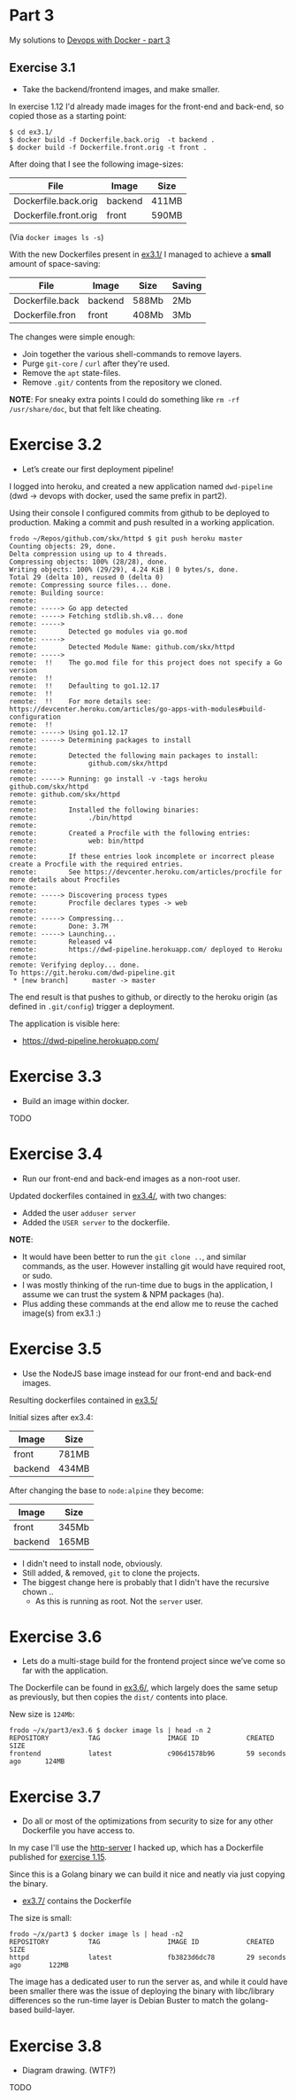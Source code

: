 # Part 3

My solutions to [Devops with Docker - part 3](https://devopswithdocker.com/part3/)




## Exercise 3.1

* Take the backend/frontend images, and make smaller.

In exercise 1.12 I'd already made images for the front-end and back-end, so copied those as a starting point:

```
$ cd ex3.1/
$ docker build -f Dockerfile.back.orig  -t backend .
$ docker build -f Dockerfile.front.orig -t front .
```

After doing that I see the following image-sizes:

| File                  | Image     | Size  |
| --------------------- | --------- | ----- |
| Dockerfile.back.orig  | backend   | 411MB |
| Dockerfile.front.orig | front     | 590MB |

(Via `docker images ls -s`)

With the new Dockerfiles present in [ex3.1/](ex3.1/) I managed to achieve a __small__ amount of space-saving:


| File                  | Image     | Size  | Saving |
| --------------------- | --------- | ----- | ------ |
| Dockerfile.back       | backend   | 588Mb |    2Mb |
| Dockerfile.fron       | front     | 408Mb |    3Mb |

The changes were simple enough:

* Join together the various shell-commands to remove layers.
* Purge `git-core` / `curl` after they're used.
* Remove the `apt` state-files.
* Remove `.git/` contents from the repository we cloned.

**NOTE**: For sneaky extra points I could do something like `rm -rf /usr/share/doc`, but that felt like cheating.




# Exercise 3.2

* Let’s create our first deployment pipeline!

I logged into heroku, and created a new application named `dwd-pipeline`
(dwd -> devops with docker, used the same prefix in part2).

Using their console I configured commits from github to be deployed to production.  Making a commit and push resulted in a working application.

```
frodo ~/Repos/github.com/skx/httpd $ git push heroku master
Counting objects: 29, done.
Delta compression using up to 4 threads.
Compressing objects: 100% (28/28), done.
Writing objects: 100% (29/29), 4.24 KiB | 0 bytes/s, done.
Total 29 (delta 10), reused 0 (delta 0)
remote: Compressing source files... done.
remote: Building source:
remote:
remote: -----> Go app detected
remote: -----> Fetching stdlib.sh.v8... done
remote: ----->
remote:        Detected go modules via go.mod
remote: ----->
remote:        Detected Module Name: github.com/skx/httpd
remote: ----->
remote:  !!    The go.mod file for this project does not specify a Go version
remote:  !!
remote:  !!    Defaulting to go1.12.17
remote:  !!
remote:  !!    For more details see: https://devcenter.heroku.com/articles/go-apps-with-modules#build-configuration
remote:  !!
remote: -----> Using go1.12.17
remote: -----> Determining packages to install
remote:
remote:        Detected the following main packages to install:
remote:        		github.com/skx/httpd
remote:
remote: -----> Running: go install -v -tags heroku github.com/skx/httpd
remote: github.com/skx/httpd
remote:
remote:        Installed the following binaries:
remote:        		./bin/httpd
remote:
remote:        Created a Procfile with the following entries:
remote:        		web: bin/httpd
remote:
remote:        If these entries look incomplete or incorrect please create a Procfile with the required entries.
remote:        See https://devcenter.heroku.com/articles/procfile for more details about Procfiles
remote:
remote: -----> Discovering process types
remote:        Procfile declares types -> web
remote:
remote: -----> Compressing...
remote:        Done: 3.7M
remote: -----> Launching...
remote:        Released v4
remote:        https://dwd-pipeline.herokuapp.com/ deployed to Heroku
remote:
remote: Verifying deploy... done.
To https://git.heroku.com/dwd-pipeline.git
 * [new branch]      master -> master
```

The end result is that pushes to github, or directly to the heroku origin (as defined in `.git/config`) trigger a deployment.

The application is visible here:

* https://dwd-pipeline.herokuapp.com/




# Exercise 3.3

* Build an image within docker.

TODO




# Exercise 3.4

* Run our front-end and back-end images as a non-root user.

Updated dockerfiles contained in [ex3.4/](ex3.4/), with two changes:

* Added the user `adduser server`
* Added the `USER server` to the dockerfile.

**NOTE**:

* It would have been better to run the `git clone ..`, and similar commands, as the user.  However installing git would have required root, or sudo.
* I was mostly thinking of the run-time due to bugs in the application, I assume we can trust the system & NPM packages (ha).
* Plus adding these commands at the end allow me to reuse the cached image(s) from ex3.1 :)




# Exercise 3.5

* Use the NodeJS base image instead for our front-end and back-end images.

Resulting dockerfiles contained in [ex3.5/](ex3.5/)

Initial sizes after ex3.4:

| Image  | Size  |
| ------ | ----- |
| front  | 781MB |
| backend| 434MB |

After changing the base to `node:alpine` they become:

| Image  | Size  |
| ------ | ----- |
| front  | 345Mb |
| backend| 165MB |


* I didn't need to install node, obviously.
* Still added, & removed, `git` to clone the projects.
* The biggest change here is probably that I didn't have the recursive chown ..
  * As this is running as root.  Not the `server` user.




# Exercise 3.6

* Lets do a multi-stage build for the frontend project since we’ve come so far with the application.

The Dockerfile can be found in [ex3.6/](ex3.6/), which largely does the same setup as previously, but then copies the `dist/` contents into place.

New size is `124Mb`:

```
frodo ~/x/part3/ex3.6 $ docker image ls | head -n 2
REPOSITORY          TAG                 IMAGE ID            CREATED             SIZE
frontend            latest              c906d1578b96        59 seconds ago      124MB
```




# Exercise 3.7

* Do all or most of the optimizations from security to size for any other Dockerfile you have access to.

In my case I'll use the [http-server](https://github.com/skx/httpd) I hacked up, which has a Dockerfile published for [exercise 1.15](https://github.com/skx/devopswithdocker.com/tree/master/part1#exercise-115).

Since this is a Golang binary we can build it nice and neatly via just copying the binary.

* [ex3.7/](ex3.7/) contains the Dockerfile

The size is small:

```
frodo ~/x/part3 $ docker image ls | head -n2
REPOSITORY          TAG                 IMAGE ID            CREATED              SIZE
httpd               latest              fb3823d6dc78        29 seconds ago       122MB
```

The image has a dedicated user to run the server as, and while it could have been smaller there was the issue of deploying the binary with libc/library differences so the run-time layer is Debian Buster to match the golang-based build-layer.



# Exercise 3.8

* Diagram drawing.  (WTF?)

TODO
